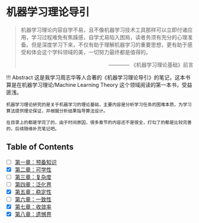 # 机器学习理论导引

> 机器学习理论内容自学不易，且不像机器学习技术工具那样可以立即付诸应用，学习过程难免有焦躁感，自学尤易陷入困局，读者务须有充分的心理准备。但是深度学习下来，不仅有助于理解机器学习的重要思想，更有助于感受和体会这个学科领域的美，一切努力最终都是值得的。
> <div style="text-align: right">———— 《机器学习理论基础》前言</div>

!!! Abstract
    这是我学习周志华等人合著的《机器学习理论导引》的笔记，这本书算是在机器学习理论/Machine Learning Theory 这个领域阅读的第一本书，受益匪浅。

    机器学习理论研究的是关于机器学习的理论基础，主要内容是分析学习任务的困难本质，为学习算法提供理论保证，并根据分析结果指导算法设计。

    在目录上的都是学完了的，由于时间原因，很多章节的内容还不是很全，打勾了的都是比较完善的，后续随缘补充笔记吧。

## Table of Contents

- [ ] [第一章：预备知识](./1%20Preliminaries.md)
- [x] [第二章：可学性](./2%20Learnability.md)
- [ ] [第三章：复杂度](./3%20Complexity.md)
- [ ] [第四章：泛化界](./4%20Generalization.md)
- [x] [第五章：稳定性](./5%20Stability.md)
- [ ] [第六章：一致性](./6%20Consistency.md)
- [x] [第七章：收敛率](./7%20Convergence.md)
- [x] [第八章：遗憾界](./8%20Regret.md)
